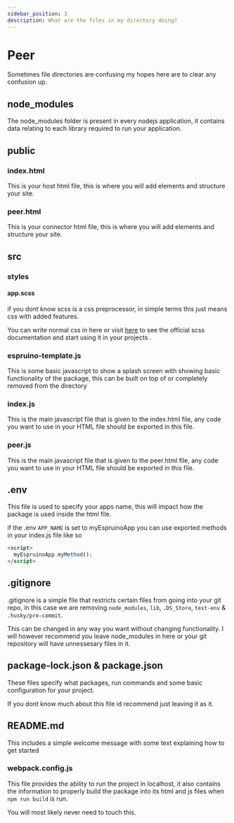 ```yaml
---
sidebar_position: 3
description: What are the files in my directory doing?
---
```


# Peer

Sometimes file directories are confusing my hopes here are to clear any confusion up.

## node_modules

The node_modules folder is present in every nodejs application, it contains data relating to each library required to run your application.

## public

### index.html

This is your host html file, this is where you will add elements and structure your site.

### peer.html

This is your connector html file, this is where you will add elements and structure your site.

## src

### styles

#### app.scss

if you dont know scss is a css preprocessor, in simple terms this just means css with added features.

You can write normal css in here or visit [here](https://sass-lang.com/) to see the official scss documentation and start using it in your projects .

### espruino-template.js

This is some basic javascript to show a splash screen with showing basic functionality of the package, this can be built on top of or completely removed from the directory

### index.js

This is the main javascript file that is given to the index.html file, any code you want to use in your HTML file should be exported in this file.

### peer.js

This is the main javascript file that is given to the peer.html file, any code you want to use in your HTML file should be exported in this file.

## .env

This file is used to specify your apps name, this will impact how the package is used inside the html file.

if the .env `APP_NAME` is set to myEspruinoApp you can use exported methods in your index.js file like so

```html
<script>
  myEspruinoApp.myMethod();
</script>
```

## .gitignore

.gitignore is a simple file that restricts certain files from going into your git repo, in this case we are removing `node_modules`, `lib`, `.DS_Store`, `test-env` & `.husky/pre-commit`.

This can be changed in any way you want without changing functionality. I will however recommend you leave node_modules in here or your git repository will have unnessesary files in it.

## package-lock.json & package.json

These files specify what packages, run commands and some basic configuration for your project.

If you dont know much about this file id recommend just leaving it as it.

## README.md

This includes a simple welcome message with some text explaining how to get started

### webpack.config.js

This file provides the ability to run the project in localhost, it also contains the information to properly build the package into its html and js files when `npm run build` is run.

You will most likely never need to touch this.
